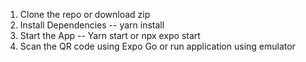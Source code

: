 1. Clone the repo or download zip
2. Install Dependencies --  yarn install
3. Start the App --  Yarn start or npx expo start
4. Scan the QR code using Expo Go or run application using emulator
